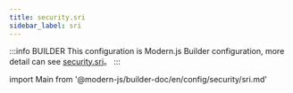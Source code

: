 ```yaml
---
title: security.sri
sidebar_label: sri
---
```


:::info BUILDER
This configuration is Modern.js Builder configuration, more detail can see [security.sri](https://modernjs.dev/builder/zh/api/config-security.html#security-sri)。
:::

import Main from '@modern-js/builder-doc/en/config/security/sri.md'

<Main />
